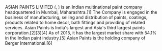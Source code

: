 ASIAN PAINTS LIMITED (, ) is an Indian multinational paint company headquartered in Mumbai, Maharashtra.[1] The Company is engaged in the business of manufacturing, selling and distribution of paints, coatings, products related to home decor, bath fittings and providing of related services. Asian Paints is India's largest and Asia's third largest paints corporation.[2][3][4] As of 2015, it has the largest market share with 54.1% in the Indian paint industry.[5] Asian Paints is the holding company of Berger International.[6]
